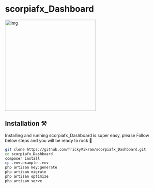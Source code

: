 
# scorpiafx_Dashboard



<img src="https://github.com/TrickyVikram/scorpiafx_Dashboard/blob/main/img/Screenshot%202024-07-14%20at%206.16.37%E2%80%AFPM.png" alt="img" height="300">


## Installation ⚒️

Installing and running scorpiafx_Dashboard  is super easy, please Follow below steps and you will be ready to rock 🤘


```bash
git clone https://github.com/TrickyVikram/scorpiafx_Dashboard.git
cd scorpiafx_Dashboard
composer install
cp .env.example .env
php artisan key:generate
php artisan migrate
php artisan optimize
php artisan serve
```
